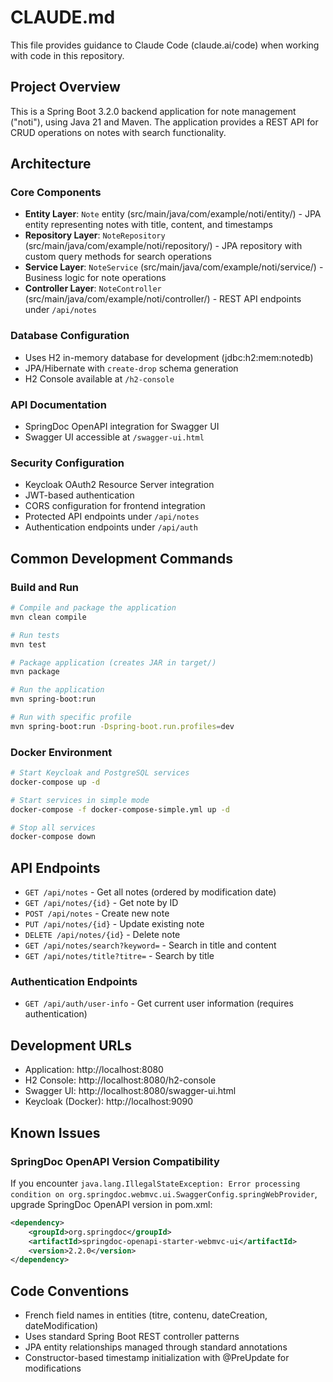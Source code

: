 # CLAUDE.md

This file provides guidance to Claude Code (claude.ai/code) when working with code in this repository.

## Project Overview

This is a Spring Boot 3.2.0 backend application for note management ("noti"), using Java 21 and Maven. The application provides a REST API for CRUD operations on notes with search functionality.

## Architecture

### Core Components
- **Entity Layer**: `Note` entity (src/main/java/com/example/noti/entity/) - JPA entity representing notes with title, content, and timestamps
- **Repository Layer**: `NoteRepository` (src/main/java/com/example/noti/repository/) - JPA repository with custom query methods for search operations
- **Service Layer**: `NoteService` (src/main/java/com/example/noti/service/) - Business logic for note operations
- **Controller Layer**: `NoteController` (src/main/java/com/example/noti/controller/) - REST API endpoints under `/api/notes`

### Database Configuration
- Uses H2 in-memory database for development (jdbc:h2:mem:notedb)
- JPA/Hibernate with `create-drop` schema generation
- H2 Console available at `/h2-console`

### API Documentation
- SpringDoc OpenAPI integration for Swagger UI
- Swagger UI accessible at `/swagger-ui.html`

### Security Configuration
- Keycloak OAuth2 Resource Server integration
- JWT-based authentication
- CORS configuration for frontend integration
- Protected API endpoints under `/api/notes`
- Authentication endpoints under `/api/auth`

## Common Development Commands

### Build and Run
```bash
# Compile and package the application
mvn clean compile

# Run tests
mvn test

# Package application (creates JAR in target/)
mvn package

# Run the application
mvn spring-boot:run

# Run with specific profile
mvn spring-boot:run -Dspring-boot.run.profiles=dev
```

### Docker Environment
```bash
# Start Keycloak and PostgreSQL services
docker-compose up -d

# Start services in simple mode
docker-compose -f docker-compose-simple.yml up -d

# Stop all services
docker-compose down
```

## API Endpoints

- `GET /api/notes` - Get all notes (ordered by modification date)
- `GET /api/notes/{id}` - Get note by ID
- `POST /api/notes` - Create new note
- `PUT /api/notes/{id}` - Update existing note
- `DELETE /api/notes/{id}` - Delete note
- `GET /api/notes/search?keyword=` - Search in title and content
- `GET /api/notes/title?titre=` - Search by title

### Authentication Endpoints
- `GET /api/auth/user-info` - Get current user information (requires authentication)

## Development URLs

- Application: http://localhost:8080
- H2 Console: http://localhost:8080/h2-console
- Swagger UI: http://localhost:8080/swagger-ui.html
- Keycloak (Docker): http://localhost:9090

## Known Issues

### SpringDoc OpenAPI Version Compatibility
If you encounter `java.lang.IllegalStateException: Error processing condition on org.springdoc.webmvc.ui.SwaggerConfig.springWebProvider`, upgrade SpringDoc OpenAPI version in pom.xml:

```xml
<dependency>
    <groupId>org.springdoc</groupId>
    <artifactId>springdoc-openapi-starter-webmvc-ui</artifactId>
    <version>2.2.0</version>
</dependency>
```

## Code Conventions

- French field names in entities (titre, contenu, dateCreation, dateModification)
- Uses standard Spring Boot REST controller patterns
- JPA entity relationships managed through standard annotations
- Constructor-based timestamp initialization with @PreUpdate for modifications